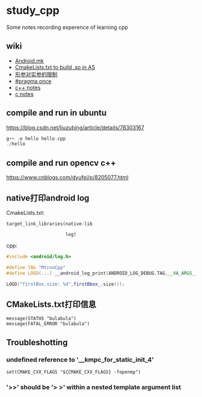 # study_cpp
Some notes recording experence of learning cpp  
## wiki
* [Android.mk](https://github.com/nonelittlesong/study-cpp/wiki/Android.mk)
* [CmakeLists.txt to build .so in AS](https://github.com/nonelittlesong/study-cpp/wiki/CmakeLists.txt-to-build-.so-in-AS)
* [形参对实参的限制](https://github.com/nonelittlesong/study-cpp/wiki/%E5%BD%A2%E5%8F%82%E5%AF%B9%E5%AE%9E%E5%8F%82%E7%9A%84%E9%99%90%E5%88%B6)
* [#pragma once](https://github.com/nonelittlesong/study-cpp/wiki/%23pragma-once)
* [c++ notes](https://github.com/nonelittlesong/study-cpp/wiki/cpp-notes)
* [c notes](https://github.com/nonelittlesong/study-cpp/wiki/c-notes)

## compile and run in ubuntu
https://blog.csdn.net/liuzubing/article/details/78303167  
```c++
g++ -o hello hello.cpp
./hello
```
## compile and run opencv c++
https://www.cnblogs.com/dyufei/p/8205077.html  
## native打印android log
CmakeLists.txt:
```
target_link_libraries(native-lib
                      
                      log)
```
cpp:
```c++
#include <android/log.h>

#define TAG "MtcnnCpp"
#define LOGD(...) __android_log_print(ANDROID_LOG_DEBUG,TAG,__VA_ARGS__)

LOGD("firstBox.size: %d",firstBbox_.size());
```
## CMakeLists.txt打印信息
```
message(STATUS "bulabula")
message(FATAL_ERROR "bulabula")
```

## Troubleshotting
### undefined reference to '__kmpc_for_static_init_4'
```
set(CMAKE_CXX_FLAGS "${CMAKE_CXX_FLAGS} -fopenmp")
```
### '>>' should be '> >' within a nested template argument list
